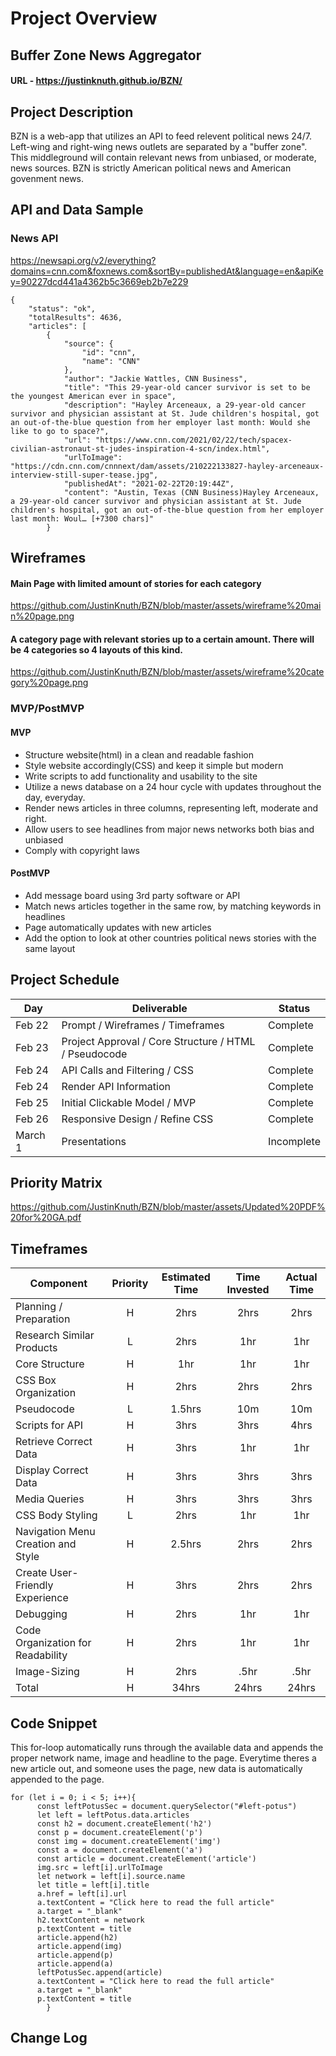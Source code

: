 # Project Overview

## Buffer Zone News Aggregator

#### URL - https://justinknuth.github.io/BZN/

## Project Description

BZN is a web-app that utilizes an API to feed relevent political news 24/7. Left-wing and right-wing news outlets are separated by a "buffer zone". This middleground will contain relevant news from unbiased, or moderate, news sources. BZN is strictly American political news and American govenment news.


## API and Data Sample


### News API
https://newsapi.org/v2/everything?domains=cnn.com&foxnews.com&sortBy=publishedAt&language=en&apiKey=90227dcd441a4362b5c3669eb2b7e229 


```
{
    "status": "ok",
    "totalResults": 4636,
    "articles": [
        {
            "source": {
                "id": "cnn",
                "name": "CNN"
            },
            "author": "Jackie Wattles, CNN Business",
            "title": "This 29-year-old cancer survivor is set to be the youngest American ever in space",
            "description": "Hayley Arceneaux, a 29-year-old cancer survivor and physician assistant at St. Jude children's hospital, got an out-of-the-blue question from her employer last month: Would she like to go to space?",
            "url": "https://www.cnn.com/2021/02/22/tech/spacex-civilian-astronaut-st-judes-inspiration-4-scn/index.html",
            "urlToImage": "https://cdn.cnn.com/cnnnext/dam/assets/210222133827-hayley-arceneaux-interview-still-super-tease.jpg",
            "publishedAt": "2021-02-22T20:19:44Z",
            "content": "Austin, Texas (CNN Business)Hayley Arceneaux, a 29-year-old cancer survivor and physician assistant at St. Jude children's hospital, got an out-of-the-blue question from her employer last month: Woul… [+7300 chars]"
        }
```        
        
        


## Wireframes


#### Main Page with limited amount of stories for each category
https://github.com/JustinKnuth/BZN/blob/master/assets/wireframe%20main%20page.png

#### A category page with relevant stories up to a certain amount. There will be 4 categories so 4 layouts of this kind.
https://github.com/JustinKnuth/BZN/blob/master/assets/wireframe%20category%20page.png



### MVP/PostMVP


#### MVP 
- Structure website(html) in a clean and readable fashion
- Style website accordingly(CSS) and keep it simple but modern
- Write scripts to add functionality and usability to the site
- Utilize a news database on a 24 hour cycle with updates throughout the day, everyday.
- Render news articles in three columns, representing left, moderate and right.
- Allow users to see headlines from major news networks both bias and unbiased
- Comply with copyright laws

#### PostMVP  


- Add message board using 3rd party software or API
- Match news articles together in the same row, by matching keywords in headlines
- Page automatically updates with new articles
- Add the option to look at other countries political news stories with the same layout

## Project Schedule


|  Day | Deliverable | Status
|---|---| ---|
|Feb 22| Prompt / Wireframes / Timeframes | Complete
|Feb 23| Project Approval / Core Structure / HTML / Pseudocode | Complete
|Feb 24| API Calls and Filtering / CSS | Complete
|Feb 24| Render API Information | Complete
|Feb 25| Initial Clickable Model / MVP  | Complete
|Feb 26| Responsive Design / Refine CSS | Complete
|March 1| Presentations | Incomplete

## Priority Matrix

https://github.com/JustinKnuth/BZN/blob/master/assets/Updated%20PDF%20for%20GA.pdf


## Timeframes


| Component | Priority | Estimated Time | Time Invested | Actual Time |
| --- | :---: |  :---: | :---: | :---: |
| Planning / Preparation  | H | 2hrs| 2hrs | 2hrs |
| Research Similar Products | L | 2hrs | 1hr | 1hr |
| Core Structure  | H | 1hr | 1hr | 1hr |
| CSS Box Organization  | H | 2hrs | 2hrs | 2hrs
| Pseudocode  | L | 1.5hrs | 10m | 10m |
| Scripts for API  | H | 3hrs | 3hrs | 4hrs |
| Retrieve Correct Data  | H | 3hrs | 1hr | 1hr |
| Display Correct Data | H | 3hrs | 3hrs | 3hrs |
| Media Queries | H | 3hrs | 3hrs | 3hrs |
| CSS Body Styling | L | 2hrs | 1hr | 1hr |
| Navigation Menu Creation and Style | H | 2.5hrs | 2hrs | 2hrs |
| Create User-Friendly Experience | H | 3hrs | 2hrs | 2hrs |
| Debugging | H | 2hrs | 1hr | 1hr |
| Code Organization for Readability | H | 2hrs | 1hr | 1hr
| Image-Sizing | H | 2hrs | .5hr | .5hr |
| Total | H | 34hrs | 24hrs | 24hrs |

## Code Snippet

This for-loop automatically runs through the available data and appends the proper 
network name, image and headline to the page. Everytime theres a new article out, and someone
uses the page, new data is automatically appended to the page.

```
for (let i = 0; i < 5; i++){
      const leftPotusSec = document.querySelector("#left-potus")
      let left = leftPotus.data.articles
      const h2 = document.createElement('h2')
      const p = document.createElement('p')
      const img = document.createElement('img')
      const a = document.createElement('a')
      const article = document.createElement('article')
      img.src = left[i].urlToImage
      let network = left[i].source.name
      let title = left[i].title
      a.href = left[i].url
      a.textContent = "Click here to read the full article"
      a.target = "_blank"
      h2.textContent = network
      p.textContent = title
      article.append(h2)
      article.append(img)
      article.append(p)
      article.append(a)
      leftPotusSec.append(article)
      a.textContent = "Click here to read the full article"
      a.target = "_blank"
      p.textContent = title
        }
```


## Change Log
